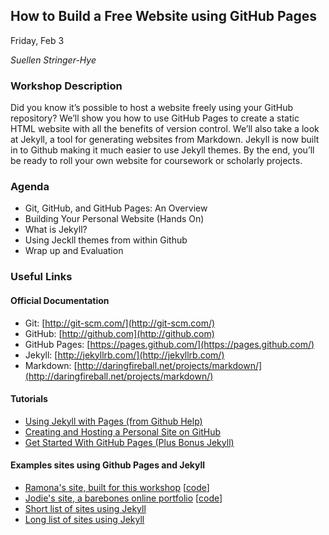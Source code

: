 
## How to Build a Free Website using GitHub Pages

Friday, Feb 3

*Suellen Stringer-Hye*

### Workshop Description

Did you know it’s possible to host a website freely using your GitHub repository? We’ll show you how to use GitHub Pages to create a static HTML website with all the benefits of version control. We’ll also take a look at Jekyll, a tool for generating websites from Markdown. Jekyll is now built in to Github making it much easier to use Jekyll themes. By the end, you’ll be ready to roll your own website for coursework or scholarly projects.

### Agenda

* Git, GitHub, and GitHub Pages: An Overview
* Building Your Personal Website (Hands On)
* What is Jekyll?
* Using Jeckll themes from within Github
* Wrap up and Evaluation

### Useful Links

#### Official Documentation
* Git: [http://git-scm.com/](http://git-scm.com/)
* GitHub: [http://github.com](http://github.com)
* GitHub Pages: [https://pages.github.com/](https://pages.github.com/)
* Jekyll: [http://jekyllrb.com/](http://jekyllrb.com/)
* Markdown: [http://daringfireball.net/projects/markdown/](http://daringfireball.net/projects/markdown/)

#### Tutorials
* [Using Jekyll with Pages (from Github Help)](https://help.github.com/articles/using-jekyll-with-pages/)
* [Creating and Hosting a Personal Site on GitHub](http://jmcglone.com/guides/github-pages/)
* [Get Started With GitHub Pages (Plus Bonus Jekyll)](http://24ways.org/2013/get-started-with-github-pages/)

#### Examples sites using  Github Pages and Jekyll
* [Ramona's site, built for this workshop](http://ramona2020.github.io/) [[code](https://github.com/ramona2020/ramona2020.github.io)]
* [Jodie's site, a barebones online portfolio](http://jodiegambill.com) [[code](https://github.com/jgambill/jgambill.github.io)]
* [Short list of sites using Jekyll](http://jekyllrb.com/docs/sites/)
* [Long list of sites using Jekyll](https://github.com/jekyll/jekyll/wiki/Sites)
